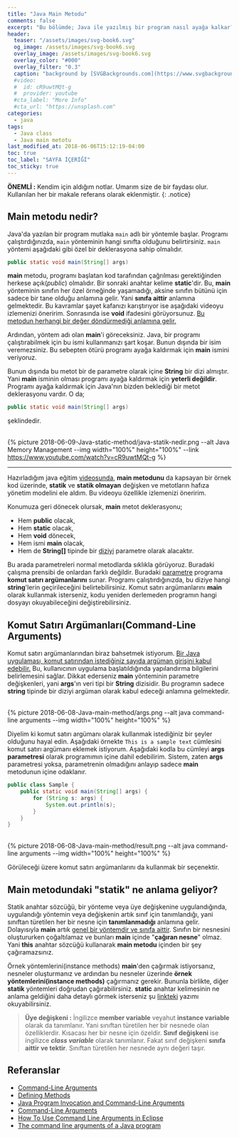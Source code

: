 ```yaml
---
title: "Java Main Metodu"
comments: false
excerpt: "Bu bölümde; Java ile yazılmış bir program nasıl ayağa kalkar? Programı ayağa kaldıracak metot için gerekli asgari şartlar nelerdir? gibi soruları cevaplamaya çalışacağız"
header:
  teaser: "/assets/images/svg-book6.svg"
  og_image: /assets/images/svg-book6.svg
  overlay_image: /assets/images/svg-book6.svg
  overlay_color: "#000"
  overlay_filter: "0.3"
  caption: "background by [SVGBackgrounds.com](https://www.svgbackgrounds.com/)"
  #video:
  #  id: cR9uwtMQt-g
  #  provider: youtube
  #cta_label: "More Info"
  #cta_url: "https://unsplash.com"
categories:
  - java
tags:
  - Java class
  - Java main metotu
last_modified_at: 2018-06-06T15:12:19-04:00
toc: true
toc_label: "SAYFA İÇERİĞİ"
toc_sticky: true
---
```




**ÖNEMLİ :** Kendim için aldığım notlar. Umarım size de bir faydası olur. Kullanılan her bir makale referans olarak eklenmiştir.
{: .notice}

## Main metodu nedir?

Java'da yazılan bir program mutlaka ``main`` adlı bir yöntemle başlar. Programı çalıştırdığınızda, ``main`` yönteminin hangi sınıfta olduğunu belirtirsiniz. ``main`` yöntemi aşağıdaki gibi özel bir deklerasyona sahip olmalıdır.

```java
public static void main(String[] args)
```

**main** metodu, programı başlatan kod tarafından çağrılması gerektiğinden herkese açık(*public*) olmalıdır. Bir sonraki anahtar kelime **static**'dir. Bu, **main** yönteminin sınıfın her özel örneğinde yaşamadığı, aksine sınıfın bütünü için sadece bir tane olduğu anlamına gelir. Yani **sınıfa aittir** anlamına gelmektedir. Bu kavramlar şayet kafanızı karıştırıyor ise aşağıdaki videoyu izlemenizi öneririm. Sonrasında ise **void** ifadesini görüyorsunuz. <u>Bu metodun herhangi bir değer döndürmediği anlamına gelir.</u>

Ardından, yöntem adı olan **main**'i göreceksiniz. Java, bir programı çalıştırabilmek için bu ismi kullanmanızı şart koşar. Bunun dışında bir isim veremezsiniz. Bu sebepten ötürü programı ayağa kaldırmak için **main** ismini veriyoruz.

Bunun dışında bu metot bir de parametre olarak içine **String** bir dizi almıştır. Yani **main** isminin olması programı ayağa kaldırmak için **yeterli değildir**. Programı ayağa kaldırmak için Java'nın bizden beklediği bir metot deklerasyonu vardır. O da;

```java
public static void main(String[] args)
```

şeklindedir.


<br/>{% picture 2018-06-09-Java-static-method/java-statik-nedir.png --alt Java Memory Management --img width="100%" height="100%" --link https://www.youtube.com/watch?v=cR9uwtMQt-g %}<br/>

---
Hazırladığım java eğitim [videosunda](https://www.youtube.com/watch?v=cR9uwtMQt-g), **main metodunu** da kapsayan bir örnek kod üzerinde, **statik** ve **statik olmayan** değişken ve metotların hafıza yönetim modelini ele aldım. Bu videoyu özellikle izlemenizi öneririm.

Konumuza geri dönecek olursak, **main** metot deklerasyonu;

* Hem **public** olacak,
* Hem **static** olacak,
* Hem **void** dönecek,
* Hem ismi **main** olacak,
* Hem de **String[]** tipinde bir <u>diziyi</u> parametre olarak alacaktır.

Bu arada parametreleri normal metodlarda sıklıkla görüyoruz. Buradaki çalışma prensibi de onlardan farklı değildir. Buradaki <u>parametre</u> programa **komut satırı argümanlarını** sunar. Programı çalıştırdığınızda, bu diziye hangi **string**'lerin geçirileceğini belirtebilirsiniz. Komut satırı argümanlarını **main** olarak kullanmak isterseniz, kodu yeniden derlemeden programın hangi dosyayı okuyabileceğini değiştirebilirsiniz.

<!-- Kod, ilk ``string``'i içeri alınan argüman dizisinden çıkarmak için sıfırda "args" kullanır. -->

## Komut Satırı Argümanları(Command-Line Arguments)

Komut satırı argümanlarından biraz bahsetmek istiyorum. <u>Bir Java uygulaması, komut satırından istediğiniz sayıda argüman girişini kabul edebilir.</u> Bu, kullanıcının uygulama başlatıldığında yapılandırma bilgilerini belirlemesini sağlar. Dikkat ederseniz **main** yönteminin parametre değişkenleri, yani **args**'ın veri tipi bir **String** dizisidir. Bu programın sadece **string** tipinde bir diziyi argüman olarak kabul edeceği anlamına gelmektedir.

<br/>{% picture 2018-06-08-Java-main-method/args.png --alt java command-line arguments --img width="100%" height="100%" %}<br/>

Diyelim ki komut satırı argümanı olarak kullanmak istediğiniz bir şeyler olduğunu hayal edin. Aşağıdaki örnekte ``This is a sample text``  cümlesini komut satırı argümanı eklemek istiyorum. Aşağıdaki kodla bu cümleyi **args parametresi** olarak programımın içine dahil edebilirim. Sistem, zaten **args** parametresi yoksa, parametrenin olmadığını anlayıp sadece **main** metodunun içine odaklanır.

``` java
public class Sample {
    public static void main(String[] args) {
        for (String s: args) {
            System.out.println(s);
        }
    }
}
```

<br/>{% picture 2018-06-08-Java-main-method/result.png --alt java command-line arguments --img width="100%" height="100%" %}<br/>

Görüleceği üzere komut satırı argümanlarını da kullanmak bir seçenektir.


## Main metodundaki "statik" ne anlama geliyor?

Statik anahtar sözcüğü, bir yönteme veya üye değişkenine uygulandığında, uygulandığı yöntemin veya değişkenin artık sınıf için tanımlandığı, yani sınıftan türetilen her bir nesne için **tanımlanmadığı** anlamına gelir. Dolayısıyla **main** artık <u>genel bir yöntemdir ve sınıfa aittir</u>. Sınıfın bir nesnesini oluştururken çoğaltılamaz ve bunları **main** içinde "**çağıran nesne**" olmaz. Yani **this** anahtar sözcüğü kullanarak **main metodu** içinden bir şey çağıramazsınız.

Örnek yöntemlerini(instance methods) **main**'den çağırmak istiyorsanız, nesneler oluşturmanız ve ardından bu nesneler üzerinde **örnek yöntemlerini(instance methods)** çağırmanız gerekir. Bununla birlikte, diğer **statik** yöntemleri doğrudan çağırabilirsiniz. **static** anahtar kelimesinin ne anlama geldiğini daha detaylı görmek isterseniz şu [linkteki](/java/Java-static-method/) yazımı okuyabilirsiniz.


> **Üye değişkeni :** İngilizce **member variable** veyahut **instance variable** olarak da tanımlanır. Yani sınıftan türetilen her bir nesnede olan özelliklerdir. Kısacası her bir nesne için özeldir. **Sınıf değişkeni** ise ingilizce ***class variable*** olarak tanımlanır. Fakat sınıf değişkeni **sınıfa aittir ve tektir**. Sınıftan türetilen her nesnede aynı değeri taşır.

## Referanslar

* [Command-Line Arguments](https://docs.oracle.com/javase/tutorial/essential/environment/cmdLineArgs.html)
* [Defining Methods](https://docs.oracle.com/javase/tutorial/java/javaOO/methods.html)
* [Java Program Invocation and Command-Line Arguments](http://courses.cms.caltech.edu/cs11/material/java/donnie/java-main.html#:~:text=The%20classes%20in%20the%20java,num%20%3D%200%3B%20...)
* [Command-Line Arguments](http://www.dickbaldwin.com/java/Java032.htm)
* [How To Use Command Line Arguments in Eclipse](https://www.cs.colostate.edu/helpdocs/eclipseCommLineArgs.html)
* [The command line arguments of a Java program](http://www.mathcs.emory.edu/~cheung/Courses/170/Syllabus/09/command-args.html)

<!-- reference : 126.5-71/69.5 ref25 -->
